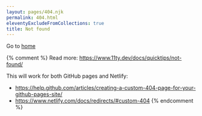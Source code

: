 ```yaml
---
layout: pages/404.njk
permalink: 404.html
eleventyExcludeFromCollections: true
title: Not found
---
```


Go to [home](/)

{% comment %}
Read more: https://www.11ty.dev/docs/quicktips/not-found/

This will work for both GitHub pages and Netlify:

- https://help.github.com/articles/creating-a-custom-404-page-for-your-github-pages-site/
- https://www.netlify.com/docs/redirects/#custom-404
  {% endcomment %}
